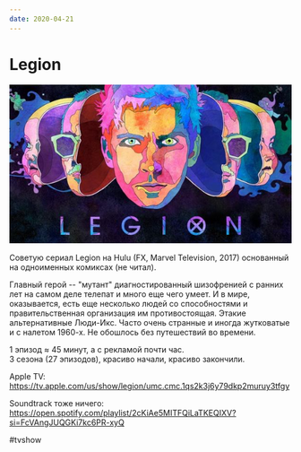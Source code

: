```yaml
---
date: 2020-04-21
---
```


# Legion

![Legion promo](legion.jpeg "Legion promo")

Советую сериал Legion на Hulu (FX, Marvel Television, 2017) основанный на одноименных комиксах (не читал).

Главный герой -- "мутант" диагностированный шизофренией с ранних лет на самом деле телепат и много еще чего умеет. И в мире, оказывается, есть еще несколько людей со способностями и правительственная организация им противостоящая. Этакие альтернативные Люди-Икс. Часто очень странные и иногда жутковатые и с налетом 1960-х. Не обошлось без путешествий во времени.

1 эпизод ≈ 45 минут, а с рекламой почти час.<br>
3 сезона (27 эпизодов), красиво начали, красиво закончили. 

Apple TV: https://tv.apple.com/us/show/legion/umc.cmc.1qs2k3j6y79dkp2muruy3tfgy

Soundtrack тоже ничего: https://open.spotify.com/playlist/2cKiAe5MITFQiLaTKEQIXV?si=FcVAngJUQGKi7kc6PR-xyQ

#tvshow
